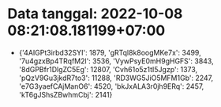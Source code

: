 # Data tanggal: 2022-10-08 08:21:08.181199+07:00

* {'4AIGPt3irbd32SYI': 1879, 'gRTql8k8oogMKe7x': 3499, '7u4gzxBp4TRqfM2l': 3536, 'VywPsyE0mH9gHGFS': 3843, '8dGPBfr1DlgZC5Eg': 12807, 'Cvh61o5z1tI5Jgzp': 1373, 'pQzV9Gu3jkdR7to3': 11288, 'RD3WG5JiO5MFM1Gb': 2247, 'e7G3yaefCAjManO6': 4520, 'bkJxALA3r0jh9ERq': 2457, 'kT6gJShsZBwhmCbj': 2141}
